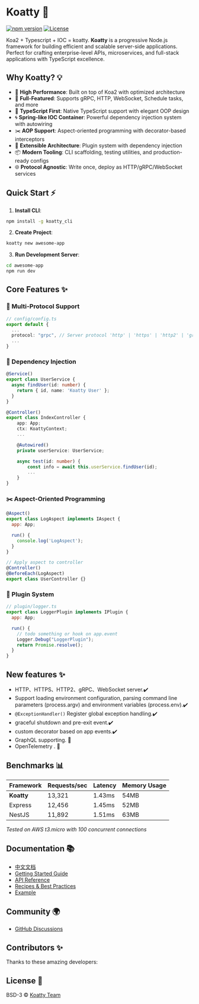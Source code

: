 # Koatty 🚀

[![npm version](https://img.shields.io/npm/v/koatty)](https://www.npmjs.com/package/koatty)
[![License](https://img.shields.io/badge/License-BSD%203--Clause-blue.svg)](https://opensource.org/licenses/BSD-3-Clause)

Koa2 + Typescript + IOC = koatty. **Koatty** is a progressive Node.js framework for building efficient and scalable server-side applications. Perfect for crafting enterprise-level APIs, microservices, and full-stack applications with TypeScript excellence.

## Why Koatty? 💡

- 🚄 **High Performance**: Built on top of Koa2 with optimized architecture
- 🧩 **Full-Featured**: Supports gRPC, HTTP, WebSocket, Schedule tasks, and more
- 🧠 **TypeScript First**: Native TypeScript support with elegant OOP design
- 🌀 **Spring-like IOC Container**: Powerful dependency injection system with autowiring
- ✂️ **AOP Support**: Aspect-oriented programming with decorator-based interceptors
- 🔌 **Extensible Architecture**: Plugin system with dependency injection
- 📦 **Modern Tooling**: CLI scaffolding, testing utilities, and production-ready configs
- 🌐 **Protocol Agnostic**: Write once, deploy as HTTP/gRPC/WebSocket services


## Quick Start ⚡

1. **Install CLI**:
```bash
npm install -g koatty_cli
```

2. **Create Project**:
```bash
koatty new awesome-app
```

3. **Run Development Server**:
```bash
cd awesome-app
npm run dev
```

## Core Features ✨

### 📡 Multi-Protocol Support
```typescript
// config/config.ts
export default {
  ...
  protocol: "grpc", // Server protocol 'http' | 'https' | 'http2' | 'grpc' | 'ws' | 'wss'
  ...
}
```

### 💉 Dependency Injection
```typescript
@Service()
export class UserService {
  async findUser(id: number) {
    return { id, name: 'Koatty User' };
  }
}

@Controller()
export class IndexController {
    app: App;
    ctx: KoattyContext;
    ...

    @Autowired()
    private userService: UserService;

    async test(id: number) {
        const info = await this.userService.findUser(id);
        ...
    }
}
```

### ✂️ Aspect-Oriented Programming
```javascript
@Aspect()
export class LogAspect implements IAspect {
  app: App;

  run() {
    console.log('LogAspect');
  }
}

// Apply aspect to controller
@Controller()
@BeforeEach(LogAspect)
export class UserController {}
```

### 🔌 Plugin System
```javascript
// plugin/logger.ts
export class LoggerPlugin implements IPlugin {
  app: App;

  run() {
    // todo something or hook on app.event
    Logger.Debug("LoggerPlugin");
    return Promise.resolve();
  }
}
```

## New features ✨

* HTTP、HTTPS、HTTP2、gRPC、WebSocket server.✔️
* Support loading environment configuration, parsing command line parameters (process.argv) and environment variables (process.env).✔️
* `@ExceptionHandler()` Register global exception handling.✔️
* graceful shutdown and pre-exit event.✔️
* custom decorator based on app events.✔️
* GraphQL supporting. 💪
* OpenTelemetry . 💪


## Benchmarks 📊

| Framework  | Requests/sec | Latency | Memory Usage |
| ---------- | ------------ | ------- | ------------ |
| **Koatty** | 13,321       | 1.43ms  | 54MB         |
| Express    | 12,456       | 1.45ms  | 52MB         |
| NestJS     | 11,892       | 1.51ms  | 63MB         |

*Tested on AWS t3.micro with 100 concurrent connections*

## Documentation 📚

- [中文文档](https://koatty.org/)
- [Getting Started Guide](https://github.com/Koatty/koatty_doc/blob/master/docs/README-en.md)
- [API Reference](https://koatty.org/#/?id=api)
- [Recipes & Best Practices](https://github.com/Koatty/koatty_awesome)
- [Example](https://github.com/Koatty/koatty_demo)


## Community 🌍

- [GitHub Discussions](https://github.com/Koatty/koatty/discussions)

## Contributors ✨

Thanks to these amazing developers:

<!-- Add contributor list here -->


## License 📄

BSD-3 © [Koatty Team](https://github.com/Koatty)

